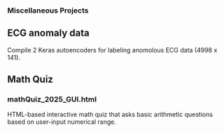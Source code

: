 ### Miscellaneous Projects
## ECG anomaly data
Compile 2 Keras autoencoders for labeling anomolous ECG data (4998 x 141).  

## Math Quiz
### mathQuiz_2025_GUI.html
HTML-based interactive math quiz that asks basic arithmetic questions based on user-input numerical range.
